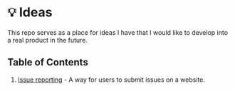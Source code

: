 # :bulb: Ideas
This repo serves as a place for ideas I have that I would like to develop into a real product in the future.

## Table of Contents
1. [Issue reporting](issue_reporting.md) - A way for users to submit issues on a website.